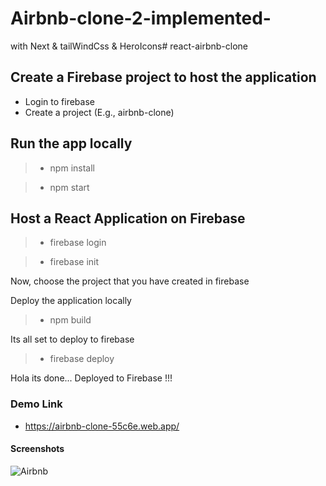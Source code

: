 # Airbnb-clone-2-implemented-
with Next &amp; tailWindCss &amp; HeroIcons# react-airbnb-clone

## Create a Firebase project to host the application

- Login to firebase 
- Create a project (E.g., airbnb-clone)

## Run the app locally 

> - npm install

> - npm start

## Host a React Application on Firebase

> - firebase login

> - firebase init

Now, choose the project that you have created in firebase

Deploy the application locally

> - npm build

Its all set to deploy to firebase

> - firebase deploy

Hola its done... Deployed to Firebase !!!


### Demo Link

-  https://airbnb-clone-55c6e.web.app/


#### Screenshots

![Airbnb](/screenshots/airbnb.png)
